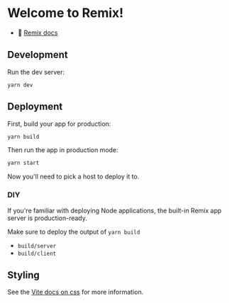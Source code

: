 # Welcome to Remix!

- 📖 [Remix docs](https://remix.run/docs)

## Development

Run the dev server:

```shellscript
yarn dev
```

## Deployment

First, build your app for production:

```sh
yarn build
```

Then run the app in production mode:

```sh
yarn start
```

Now you'll need to pick a host to deploy it to.

### DIY

If you're familiar with deploying Node applications, the built-in Remix app server is production-ready.

Make sure to deploy the output of `yarn build`

- `build/server`
- `build/client`

## Styling

See the [Vite docs on css](https://vitejs.dev/guide/features.html#css) for more information.
